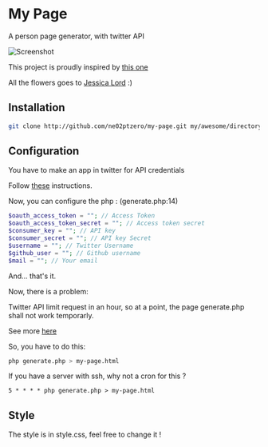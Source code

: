 My Page
=======

A person page generator, with twitter API

![Screenshot](http://s29.postimg.org/g9ssufsx3/my_page.png "Dat Co dude")

This project is proudly inspired by [this one](https://github.com/jlord/person-page)

All the flowers goes to [Jessica Lord](https://github.com/jlord) :)

## Installation
```sh
git clone http://github.com/ne02ptzero/my-page.git my/awesome/directory
```

## Configuration

You have to make an app in twitter for API credentials

Follow [these](http://stackoverflow.com/a/15314662) instructions.

Now, you can configure the php :
(generate.php:14)
```php
$oauth_access_token = ""; // Access Token                                                                                
$oauth_access_token_secret = ""; // Access token secret                       
$consumer_key = ""; // API key         
$consumer_secret = ""; // API key Secret                                      
$username = ""; // Twitter Username                        
$github_user = ""; // Github username                            
$mail = ""; // Your email
```
And... that's it.

Now, there is a problem:

Twitter API limit request in an hour, so at a point, the page generate.php shall not work temporarly.

See more [here](https://dev.twitter.com/rest/public/rate-limiting)

So, you have to do this:
```sh
php generate.php > my-page.html
```

If you have a server with ssh, why not a cron for this ?
```
5 * * * * php generate.php > my-page.html
```

## Style

The style is in style.css, feel free to change it !
